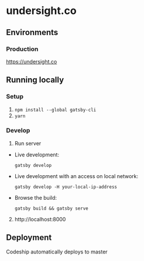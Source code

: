 # undersight.co

## Environments

### Production

https://undersight.co

## Running locally

### Setup

1. `npm install --global gatsby-cli`
2. `yarn`

### Develop

1. Run server
  - Live development:

    `gatsby develop`

  - Live development with an access on local network:

    `gatsby develop -H your-local-ip-address`

  - Browse the build:

    `gatsby build && gatsby serve`

2. http://localhost:8000

## Deployment

Codeship automatically deploys to master